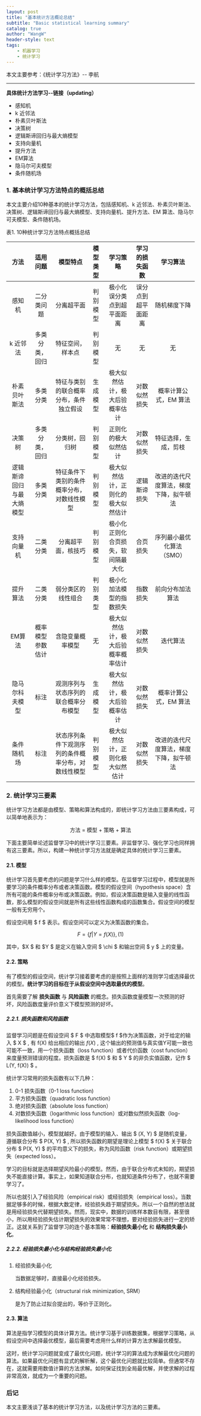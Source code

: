 ```yaml
---
layout: post
title: "基本统计方法概论总结"
subtitle: "Basic statistical learning summary"
catalog: true
author: "WangW"
header-style: text
tags: 
    - 机器学习
    - 统计学习
---
```

本文主要参考：《统计学习方法》-- 李航

---

**具体统计方法学习--链接（updating）**

- 感知机
- k 近邻法
- 朴素贝叶斯法
- 决策树
- 逻辑斯谛回归与最大熵模型
- 支持向量机
- 提升方法
- EM算法
- 隐马尔可夫模型
- 条件随机场 

<!--break-->

### 1. 基本统计学习方法特点的概括总结  

本文主要介绍10种基本的统计学习方法，包括感知机、k 近邻法、朴素贝叶斯法、决策树、逻辑斯谛回归与最大熵模型、支持向量机、提升方法、EM 算法、隐马尔可夫模型、条件随机场。

表1. 10种统计学习方法特点概括总结

|  方法  |  适用问题  |  模型特点  | 模型类型 |          学习策略          |   学习的损失函数   |   学习算法   |
| :----: | :--------: | :--------: | :------: | :------------------------: | :----------------: | :----------: |
| 感知机 | 二分类问题 | 分离超平面 | 判别模型 | 极小化误分类点到超平面距离 | 误分点到超平面距离 | 随机梯度下降 |
|k 近邻法|多类分类，回归|特征空间，样本点|判别模型|无|无|无|
|朴素贝叶斯法|多类分类|特征与类别的联合概率分布，条件独立假设|生成模型|极大似然估计，极大后验概率估计|对数似然损失|概率计算公式，EM 算法|
|决策树|多类分类，回归|分类树，回归树|判别模型|正则化的极大似然估计|对数似然损失|特征选择，生成，剪枝|
|逻辑斯谛回归与最大熵模型|多类分类|特征条件下类别的条件概率分布，对数线性模型|判别模型|极大似然估计，正则化的极大似然估计|逻辑斯谛损失|改进的迭代尺度算法，梯度下降，拟牛顿法|
|支持向量机|二类分类|分离超平面，核技巧|判别模型|极小化正则化合页损失，软间隔最大化|合页损失|序列最小最优化算法（SMO）|
|提升算法|二类分类|弱分类区的线性组合|判别类型|极小化加法模型的指数损失|指数损失|前向分布加法算法|
|EM算法|概率模型参数估计|含隐变量概率模型|无|极大似然估计，极大后验概率概率估计|对数似然损失|迭代算法|
|隐马尔科夫模型|标注|观测序列与状态序列的联合概率分布模型|生成模型|极大似然估计，极大后验概率估计|对数似然损失|概率计算公式，EM 算法|
|条件随机场|标注|状态序列条件下观测序列的条件概率分布，对数线性模型|判别模型|极大似然估计，正则化极大似然估计|对数似然损失|改进的迭代尺度算法，梯度下降，拟牛顿法|

### 2. 统计学习三要素

统计学习方法都是由模型、策略和算法构成的，即统计学习方法由三要素构成，可以简单地表示为：

<center>方法 = 模型 + 策略 + 算法</center>

下面主要简单论述监督学习中的统计学习三要素。非监督学习、强化学习也同样拥有这三要素。所以，构建一种统计学习方法就是确定具体的统计学习三要素。

#### 2.1. 模型

统计学习首先要考虑的问题是学习什么样的模型。在监督学习过程中，模型就是所要学习的条件概率分布或者决策函数。模型的假设空间（hypothesis space）含所有可能的条件概率分布或决策函数。例如，假设决策函数是输入变量的线性函数，那么模型的假设空间就是所有这些线性函数构成的函数集合。假设空间的模型一般有无穷用个。

假设空间用 $ f $ 表示。假设空间可以定义为决策函数的集合。

$$ F = \lbrace f|Y=f(X) \rbrace {, (1)} $$

其中，$X $ 和 $Y $ 是定义在输入空间 $ \chi $ 和输出空间 $ y $ 上的变量。

#### 2.2. 策略

有了模型的假设空间，统计学习接着要考虑的是按照上面样的准则学习或选择最优的模型。**统计学习的目标在于从假设空间中选取最优的模型**。

首先需要了解 **损失函数** 与 **风险函数** 的概念。损失函数度量模型一次预测的好坏，风险函数度量评价意义下模型预测的好坏。

##### 2.2.1. 损失函数和风险函数

 监督学习问题是在假设空间 $ F $ 中选取模型$ f $作为决策函数，对于给定的输入 $ X $  , 有 f(X) 给出相应的输出 $f(X)$ , 这个输出的预测值与真实值Y可能一致也可能不一致，用一个损失函数（loss function）或者代价函数（cost function）来度量预测错误的程度。损失函数是 $ f(X) $ 和 $ Y $ 的非负实值函数，记作 $ L(Y, f(X)) $ 。

统计学习常用的损失函数有以下几种：

1. 0-1 损失函数（0-1 loss function)
2. 平方损失函数（quadratic loss function）
3. 绝对损失函数（absolute loss function）
4. 对数损失函数（logarithmic loss function）或对数似然损失函数（log-likelihood loss function）

损失函数值越小，模型就越好。由于模型的输入、输出 $ (X, Y) $ 是随机变量，遵循联合分布 $ P(X, Y) $ , 所以损失函数的期望是理论上模型 $ f(X) $ 关于联合分布 $ P(X, Y) $ 的平均意义下的损失，称为风险函数（risk function）或期望损失（expected loss）。

学习的目标就是选择期望风险最小的模型。然而，由于联合分布式未知的，期望损失不能直接计算。事实上，如果知道联合分布，也就知道条件分布了，也就不需要学习了。

所以也就引入了经验风险（empirical risk）或经验损失（empirical loss）。当数据足够多的时候，根据大数定律，经验损失趋于期望损失。所以一个自然的想法就是用经验损失代替期望损失。然而，现实中，数据的训练样本数目有限，甚至很小，所以用经验损失估计期望损失的效果常常不理想，要对经验损失进行一定的矫正。这就关系到了监督学习的连个基本策略：**经验损失最小化** 和 **结构损失最小化**。

##### 2.2.2. 经验损失最小化与结构经验损失最小化

1. 经验损失最小化

   当数据足够时，直接最小化经验损失。

2. 结构经验最小化（structural risk minimization, SRM）

   是为了防止过拟合提出的，等价于正则化。

#### 2.3. 算法

算法是指学习模型的具体计算方法。统计学习基于训练数据集，根据学习策略，从假设空间中选择最优模型，最后需要考虑用什么样的计算方法求解最优模型。

这时，统计学习问题就变成了最优化问题，统计学习的算法成为求解最优化问题的算法。如果最优化问题有显式的解析解，这个最优化问题就比较简单。但通常不存在，这就需要用数值计算的方法求解。如何保证找到全局最优解，并使求解的过程非常高效，就成为一个重要的问题。

### 后记

本文主要浅谈了基本的统计学习方法，以及统计学习方法的三要素。


